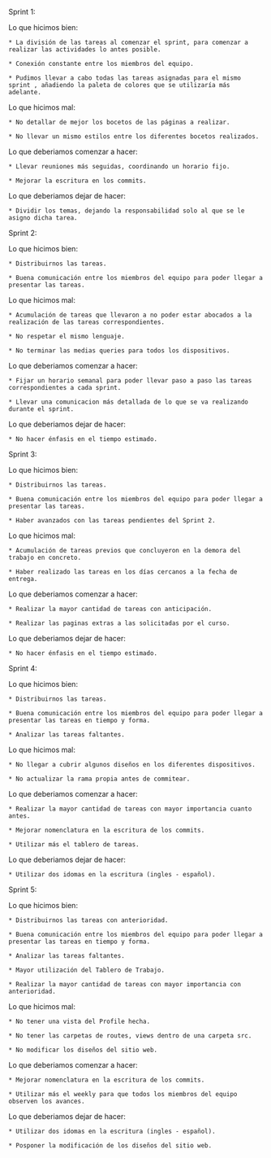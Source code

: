Sprint 1:

Lo que hicimos bien:

    * La división de las tareas al comenzar el sprint, para comenzar a realizar las actividades lo antes posible.

    * Conexión constante entre los miembros del equipo.

    * Pudimos llevar a cabo todas las tareas asignadas para el mismo sprint , añadiendo la paleta de colores que se utilizaría más adelante.

Lo que hicimos mal:

    * No detallar de mejor los bocetos de las páginas a realizar.

    * No llevar un mismo estilos entre los diferentes bocetos realizados.

Lo que deberiamos comenzar a hacer:

    * Llevar reuniones más seguidas, coordinando un horario fijo.

    * Mejorar la escritura en los commits.

Lo que deberiamos dejar de hacer:

    * Dividir los temas, dejando la responsabilidad solo al que se le asigno dicha tarea.

Sprint 2:

Lo que hicimos bien:

    * Distribuirnos las tareas.

    * Buena comunicación entre los miembros del equipo para poder llegar a presentar las tareas.

Lo que hicimos mal:

    * Acumulación de tareas que llevaron a no poder estar abocados a la realización de las tareas correspondientes.

    * No respetar el mismo lenguaje.

    * No terminar las medias queries para todos los dispositivos.

Lo que deberiamos comenzar a hacer:

    * Fijar un horario semanal para poder llevar paso a paso las tareas correspondientes a cada sprint.

    * Llevar una comunicacion más detallada de lo que se va realizando durante el sprint.

Lo que deberiamos dejar de hacer:

    * No hacer énfasis en el tiempo estimado.

Sprint 3:

Lo que hicimos bien:

    * Distribuirnos las tareas.

    * Buena comunicación entre los miembros del equipo para poder llegar a presentar las tareas.

    * Haber avanzados con las tareas pendientes del Sprint 2.

Lo que hicimos mal:

    * Acumulación de tareas previos que concluyeron en la demora del trabajo en concreto.

    * Haber realizado las tareas en los días cercanos a la fecha de entrega.

Lo que deberiamos comenzar a hacer:

    * Realizar la mayor cantidad de tareas con anticipación.

    * Realizar las paginas extras a las solicitadas por el curso.

Lo que deberiamos dejar de hacer:

    * No hacer énfasis en el tiempo estimado.

Sprint 4:

Lo que hicimos bien:

    * Distribuirnos las tareas.

    * Buena comunicación entre los miembros del equipo para poder llegar a presentar las tareas en tiempo y forma.

    * Analizar las tareas faltantes.

Lo que hicimos mal:

    * No llegar a cubrir algunos diseños en los diferentes dispositivos.

    * No actualizar la rama propia antes de commitear.

Lo que deberiamos comenzar a hacer:

    * Realizar la mayor cantidad de tareas con mayor importancia cuanto antes.

    * Mejorar nomenclatura en la escritura de los commits.

    * Utilizar más el tablero de tareas.

Lo que deberiamos dejar de hacer:

    * Utilizar dos idomas en la escritura (ingles - español).

Sprint 5:

Lo que hicimos bien:

    * Distribuirnos las tareas con anterioridad.

    * Buena comunicación entre los miembros del equipo para poder llegar a presentar las tareas en tiempo y forma.

    * Analizar las tareas faltantes.

    * Mayor utilización del Tablero de Trabajo.

    * Realizar la mayor cantidad de tareas con mayor importancia con anterioridad.

Lo que hicimos mal:

    * No tener una vista del Profile hecha.

    * No tener las carpetas de routes, views dentro de una carpeta src.

    * No modificar los diseños del sitio web.

Lo que deberiamos comenzar a hacer:

    * Mejorar nomenclatura en la escritura de los commits.

    * Utilizar más el weekly para que todos los miembros del equipo observen los avances.

Lo que deberiamos dejar de hacer:

    * Utilizar dos idomas en la escritura (ingles - español).

    * Posponer la modificación de los diseños del sitio web.
